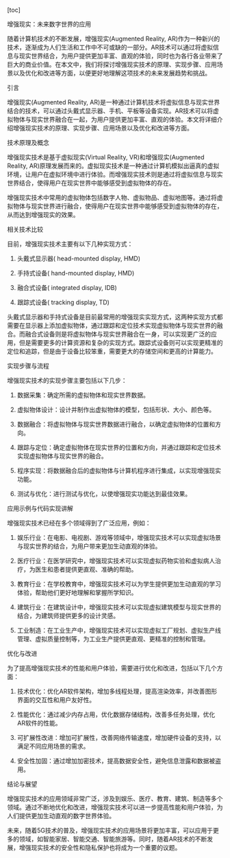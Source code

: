 
[toc]                    
                
                
增强现实：未来数字世界的应用

随着计算机技术的不断发展，增强现实(Augmented Reality, AR)作为一种新兴的技术，逐渐成为人们生活和工作中不可或缺的一部分。AR技术可以通过将虚拟信息与现实世界结合，为用户提供更加丰富、直观的体验，同时也为各行各业带来了巨大的商业价值。在本文中，我们将探讨增强现实技术的原理、实现步骤、应用场景以及优化和改进等方面，以便更好地理解这项技术的未来发展趋势和挑战。

引言

增强现实(Augmented Reality, AR)是一种通过计算机技术将虚拟信息与现实世界结合的技术，可以通过头戴式显示器、手机、平板等设备实现。AR技术可以将虚拟物体与现实世界融合在一起，为用户提供更加丰富、直观的体验。本文将详细介绍增强现实技术的原理、实现步骤、应用场景以及优化和改进等方面。

技术原理及概念

增强现实技术是基于虚拟现实(Virtual Reality, VR)和增强现实(Augmented Reality, AR)原理发展而来的。虚拟现实技术是一种通过计算机模拟出逼真的虚拟环境，让用户在虚拟环境中进行体验。而增强现实技术则是通过将虚拟信息与现实世界结合，使得用户在现实世界中能够感受到虚拟物体的存在。

增强现实技术中常用的虚拟物体包括数字人物、虚拟物品、虚拟地图等。通过将虚拟物体与现实世界进行融合，使得用户在现实世界中能够感受到虚拟物体的存在，从而达到增强现实的效果。

相关技术比较

目前，增强现实技术主要有以下几种实现方式：

1. 头戴式显示器( head-mounted display, HMD)

2. 手持式设备( hand-mounted display, HMD)

3. 融合式设备( integrated display, IDB)

4. 跟踪式设备( tracking display, TD)

头戴式显示器和手持式设备是目前最常用的增强现实实现方式，这两种实现方式都需要在显示器上添加虚拟物体，通过跟踪和定位技术实现虚拟物体与现实世界的融合。而融合式设备则是将虚拟物体与现实世界融合在一身，可以实现更广泛的应用，但是需要更多的计算资源和复杂的实现方式。跟踪式设备则可以实现更精准的定位和追踪，但是由于设备比较笨重，需要更大的存储空间和更高的计算能力。

实现步骤与流程

增强现实技术的实现步骤主要包括以下几步：

1. 数据采集：确定所需的虚拟物体和现实世界数据。

2. 虚拟物体设计：设计并制作出虚拟物体的模型，包括形状、大小、颜色等。

3. 数据融合：将虚拟物体与现实世界数据进行融合，以确定虚拟物体的位置和方向。

4. 跟踪与定位：确定虚拟物体在现实世界的位置和方向，并通过跟踪和定位技术实现虚拟物体与现实世界的融合。

5. 程序实现：将数据融合后的虚拟物体与计算机程序进行集成，以实现增强现实功能。

6. 测试与优化：进行测试与优化，以使增强现实功能达到最佳效果。

应用示例与代码实现讲解

增强现实技术已经在多个领域得到了广泛应用，例如：

1. 娱乐行业：在电影、电视剧、游戏等领域中，增强现实技术可以实现虚拟场景与现实世界的结合，为用户带来更加生动直观的体验。

2. 医疗行业：在医学研究中，增强现实技术可以实现虚拟药物实验和虚拟病人治疗，为医生和患者提供更直观、准确的帮助。

3. 教育行业：在学校教育中，增强现实技术可以为学生提供更加生动直观的学习体验，帮助他们更好地理解和掌握所学知识。

4. 建筑行业：在建筑设计中，增强现实技术可以实现虚拟建筑模型与现实世界的结合，为建筑师提供更多的设计灵感。

5. 工业制造：在工业生产中，增强现实技术可以实现虚拟工厂规划、虚拟生产线管理、虚拟质量控制等，为工业生产提供更直观、更精准的控制和管理。

优化与改进

为了提高增强现实技术的性能和用户体验，需要进行优化和改进，包括以下几个方面：

1. 技术优化：优化AR软件架构，增加多线程处理，提高渲染效率，并改善图形界面的交互性和用户友好性。

2. 性能优化：通过减少内存占用，优化数据存储结构，改善多任务处理，优化AR软件的性能。

3. 可扩展性改进：增加可扩展性，改善网络传输速度，增加硬件设备的支持，以满足不同应用场景的需求。

4. 安全性加固：通过增加加密技术，提高数据安全性，避免信息泄露和数据被盗用。

结论与展望

增强现实技术的应用领域非常广泛，涉及到娱乐、医疗、教育、建筑、制造等多个领域。通过不断地优化和改进，增强现实技术可以进一步提高性能和用户体验，为人们提供更加生动直观的数字世界体验。

未来，随着5G技术的普及，增强现实技术的应用场景将更加丰富，可以应用于更多的领域，如智能家居、智能交通、智能旅游等。同时，随着AR技术的不断发展，增强现实技术的安全性和隐私保护也将成为一个重要的议题。

